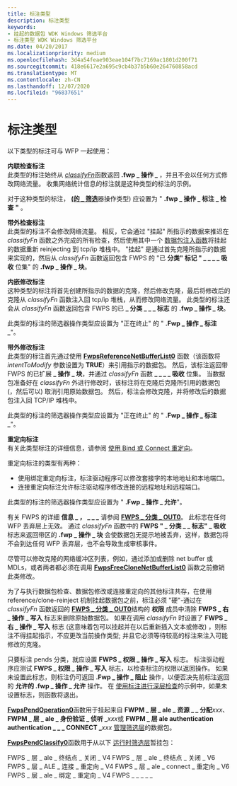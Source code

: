 ```yaml
---
title: 标注类型
description: 标注类型
keywords:
- 挂起的数据包 WDK Windows 筛选平台
- 标注类型 WDK Windows 筛选平台
ms.date: 04/20/2017
ms.localizationpriority: medium
ms.openlocfilehash: 3d4a54feae903eae104f7bc7169ac1801d200f71
ms.sourcegitcommit: 418e6617e2a695c9cb4b37b5b60e264760858acd
ms.translationtype: MT
ms.contentlocale: zh-CN
ms.lasthandoff: 12/07/2020
ms.locfileid: "96837651"
---
```

# <a name="types-of-callouts"></a>标注类型


以下类型的标注可与 WFP 一起使用：

<a href="" id="inline-inspection-callout-------"></a>**内联检查标注**   
此类型的标注始终从 [*classifyFn*](/windows-hardware/drivers/ddi/fwpsk/nc-fwpsk-fwps_callout_classify_fn0)函数返回 **.fwp \_ 操作 \_** ，并且不会以任何方式修改网络流量。 收集网络统计信息的标注就是这种类型的标注的示例。

对于这种类型的标注， [**(的 \_ 筛选**](/windows/win32/api/fwpstypes/ns-fwpstypes-fwps_action0)器操作类型) 应设置为 " **.fwp \_ 操作 \_ 标注 \_ 检查** **"** 。

<a href="" id="out-of-band-inspection-callout-------"></a>**带外检查标注**   
此类型的标注不会修改网络流量。 相反，它会通过 "挂起" 所指示的数据来推迟在 *classifyFn* 函数之外完成的所有检查，然后使用其中一个 [数据包注入函数](packet-injection-functions.md)将挂起的数据重新 reinjecting 到 tcp/ip 堆栈中。 "挂起" 是通过首先克隆所指示的数据来实现的，然后从 *classifyFn* 函数返回包含 FWPS 的 "已 **分类" 标记 " \_ \_ \_ \_ 吸收** 位集" 的 **.fwp \_ 操作 \_ 块**。

<a href="" id="inline-modification-callout-------"></a>**内嵌修改标注**   
这种类型的标注将首先创建所指示的数据的克隆，然后修改克隆，最后将修改后的克隆从 *classifyFn* 函数注入回 tcp/ip 堆栈，从而修改网络流量。 此类型的标注还会从 *classifyFn* 函数返回包含 FWPS 的已 **\_ 分类 \_ \_ \_ 标志** 的 **.fwp \_ 操作 \_ 块**。

此类型的标注的筛选器操作类型应设置为 "正在终止" 的 " **.Fwp \_ 操作 \_ 标注 \_**"。

<a href="" id="out-of-band-modification-callout-------"></a>**带外修改标注**   
此类型的标注首先通过使用 [**FwpsReferenceNetBufferList0**](/windows-hardware/drivers/ddi/fwpsk/nf-fwpsk-fwpsreferencenetbufferlist0) 函数（该函数将 *intentToModify* 参数设置为 **TRUE**）来引用指示的数据包。 然后，该标注返回带 FWPS 的已扩展 **\_ 操作 \_ 块**，并通过 *classifyFn* 函数 **\_ \_ \_ \_ 吸收** 位集。 当数据包准备好在 *classifyFn* 外进行修改时，该标注将在克隆后克隆所引用的数据包 (，然后可以) 取消引用原始数据包。 然后，标注会修改克隆，并将修改后的数据包注入回 TCP/IP 堆栈中。

此类型的标注的筛选器操作类型应设置为 "正在终止" 的 " **.Fwp \_ 操作 \_ 标注 \_**"。

<a href="" id="redirection-callout"></a>**重定向标注**  
有关此类型标注的详细信息，请参阅 [使用 Bind 或 Connect 重定向](using-bind-or-connect-redirection.md)。

重定向标注的类型有两种：

-   使用绑定重定向标注，标注驱动程序可以修改套接字的本地地址和本地端口。
-   连接重定向标注允许标注驱动程序修改连接的远程地址和远程端口。

此类型的标注的筛选器操作类型应设置为 " **.Fwp \_ 操作 \_ 允许**"。

有关 FWPS 的详细 **信息 \_ ， \_ \_ \_** 请参阅 [**FWPS \_ 分类 \_ OUT0**](/windows/win32/api/fwpstypes/ns-fwpstypes-fwps_classify_out0)。 此标志在任何 WFP 丢弃层上无效。 通过 *classifyFn* 函数中的 **FWPS " \_ 分类 \_ \_ 标志" \_ 吸收** 标志来返回带区的 **.fwp \_ 操作 \_ 块** 会使数据包无提示地被丢弃，这样，数据包将不会到达任何 WFP 丢弃层，也不会导致生成审核事件。

尽管可以修改克隆的网络缓冲区列表，例如，通过添加或删除 net buffer 或 MDLs，或者两者都必须在调用 [**FwpsFreeCloneNetBufferList0**](/windows-hardware/drivers/ddi/fwpsk/nf-fwpsk-fwpsfreeclonenetbufferlist0) 函数之前撤销此类修改。

为了与执行数据包检查、数据包修改或连接重定向的其他标注共存，在使用 reference/clone-reinject 机制挂起数据包之前，标注必须 "硬"-通过在 *classifyFn* 函数返回的 [**FWPS \_ 分类 \_ OUT0**](/windows/win32/api/fwpstypes/ns-fwpstypes-fwps_classify_out0)结构的 **权限** 成员中清除 **FWPS \_ 右 \_ 操作 \_ 写入** 标志来删除原始数据包。 如果在调用 *classifyFn* 时设置了 **FWPS \_ 右 \_ 操作 \_ 写入** 标志 (这意味着包可以挂起并在以后重新插入文本或修改) ，则标注不得挂起指示，不应更改当前操作类型; 并且它必须等待较高的标注来注入可能修改的克隆。

只要标注 pends 分类，就应设置 **FWPS \_ 权限 \_ 操作 \_ 写入** 标志。 标注驱动程序应测试 **FWPS \_ 权限 \_ 操作 \_ 写入** 标志，以检查标注的权限以返回操作。 如果未设置此标志，则标注仍可返回 **.Fwp \_ 操作 \_ 阻止** 操作，以便否决先前标注返回的 **允许的 .fwp \_ 操作 \_ 允许** 操作。 在 [使用标注进行深层检查](using-a-callout-for-deep-inspection.md)的示例中，如果未设置标志，则函数将退出。

[**FwpsPendOperation0**](/windows-hardware/drivers/ddi/fwpsk/nf-fwpsk-fwpspendoperation0)函数用于挂起来自 **FWPM \_ 层 \_ ale \_ 资源 \_ \_ 分配**<em>xxx</em>、 **FWPM \_ 层 \_ ale \_ 身份验证 \_ 侦听 \_**<em>xxx</em>或 **FWPM \_ 层 ale authentication authentication \_ \_ \_ CONNECT \_**<em>xxx</em> [管理筛选层](./management-filtering-layer-identifiers.md)的数据包。

[**FwpsPendClassify0**](/windows-hardware/drivers/ddi/fwpsk/nf-fwpsk-fwpspendclassify0)函数用于从以下 [运行时筛选层](./run-time-filtering-layer-identifiers.md)暂挂包：

FWPS \_ 层 \_ ale \_ 终结点 \_ 关闭 \_ V4 FWPS \_ 层 \_ ale \_ 终结点 \_ 关闭 \_ V6 FWPS \_ 层 \_ ALE \_ 连接 \_ 重定向 \_ V4 FWPS \_ 层 \_ ale \_ connect \_ 重定向 \_ V6 FWPS \_ 层 \_ ale \_ 绑定 \_ 重定向 \_ V4 FWPS \_ \_ \_ \_ \_
 

